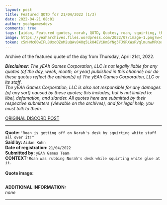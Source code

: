 ```yaml
---
layout: post
title: Featured QOTD for 21/04/2022 (1/3)
date: 2022-04-21 08:01
author: yeahgamesdevs
comments: true
tags: [aidan, Featured quotes, norah, QOTD, Quotes, roan, squirting, thursday, white-stuff]
image: https://yeaharchives.files.wordpress.com/2022/07/image-1.png?w=507
token: c5nHMc60wIFL8UxoOZoM2uQAv840q5LkO4EViHmSYNg3FJ9RXWsRVqlmunwMRKormgkUaWsXKaYV7LKtUI6zq7rXlxDEzzISJPHhttF40EBS9eHD1EU4oJOPIfgvofRsHli6UJ7lbd77
---
```

<!-- wp:paragraph -->
<p>Archive of the featured quote of the day from Thursday, April 21st, 2022. </p>
<!-- /wp:paragraph -->

<!-- wp:paragraph -->
<p><em><strong>Disclaimer</strong>: The yEAh Games Corporation, LLC is not legally liable for any quotes (of the day, week, month, or year) published in this channel; nor do these quotes reflect the opinion(s) of The yEAh Games Corporation, LLC or its staff</em>.<br><em>The yEAh Games Corporation, LLC is also not responsible for any damages (of any sort) caused by these quotes; this includes, but is not limited to: libel, defamation, and slander. All quotes here are submitted by their respective submitters (viewable on the archives), and for legal help, you must talk to them.</em><br><a href="https://cdn.discordapp.com/attachments/958100064079839303/964566123628609628/unknown.png"></a></p>
<!-- /wp:paragraph -->

<!-- wp:buttons {"layout":{"type":"flex","justifyContent":"left"}} -->
<div class="wp-block-buttons"><!-- wp:button {"textColor":"vivid-cyan-blue","align":"center","style":{"border":{"radius":"18px"}},"className":"is-style-fill"} -->
<div class="wp-block-button aligncenter is-style-fill"><a class="wp-block-button__link has-vivid-cyan-blue-color has-text-color wp-element-button" href="https://discord.com/channels/887052880782176266/958100064079839303/967240053791272970" style="border-radius:18px;">ORIGINAL DISCORD POST</a></div>
<!-- /wp:button --></div>
<!-- /wp:buttons -->

<!-- wp:separator {"align":"center","className":"is-style-wide"} -->
<hr class="wp-block-separator aligncenter has-alpha-channel-opacity is-style-wide" />
<!-- /wp:separator -->

<!-- wp:paragraph -->
<p><strong>Quote: </strong><code>"Roan is getting off on Norah's desk by squirting white stuff all over it!"</code><br><strong>Said by: </strong><code>Aidan Kuhn</code><br><strong>Date of registration: </strong><code>21/04/2022</code> <br><strong>Submitted by: </strong><code>yEAh Games Team</code><br><strong>CONTEXT: </strong><code>Roan was rubbing Norah's desk while squirting white glue at it.</code><br><br><strong>Quote image:</strong></p>
<!-- /wp:paragraph -->

<!-- wp:image {"id":646,"sizeSlug":"large","linkDestination":"none"} -->
<figure class="wp-block-image size-large"><img src="https://yeaharchives.files.wordpress.com/2022/07/image-1.png?w=507" alt="" class="wp-image-646" /></figure>
<!-- /wp:image -->

<!-- wp:paragraph -->
<p><strong>ADDITIONAL INFORMATION:</strong><br><em>none</em></p>
<!-- /wp:paragraph -->

<!-- wp:separator {"className":"is-style-wide"} -->
<hr class="wp-block-separator has-alpha-channel-opacity is-style-wide" />
<!-- /wp:separator -->

